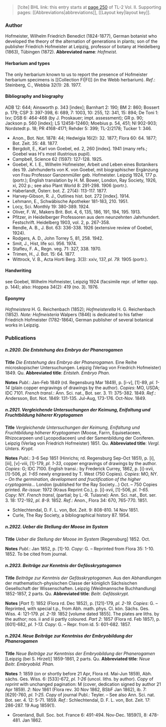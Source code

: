 > [!cite] BHL link: this entry starts at [page 250](https://www.biodiversitylibrary.org/page/33068492) of TL-2 Vol. II.
> Supporting pages: [[Abbreviations|abbreviations]], [[Layout key|layout key]].

### Author

Hofmeister, Wilhelm Friedrich Benedict (1824-1877), German botanist who developed the theory of the alternation of generations in plants; son of the publisher Friedrich Hofmeister at Leipzig, professor of botany at Heidelberg (1863), Tübingen (1872).
**Abbreviated name**: *Hofmeist.*

#### Herbarium and types

The only herbarium known to us to report the presence of Hofmeister herbarium specimens is [[Collection FI|FI]] (in the Webb herbarium).
*Ref*.: Steinberg, C., Webbia 32(1): 28. 1977.

#### Bibliography and biography

ADB 12: 644; Ainsworth p. 343 \[index\]; Barnhart 2: 190; BM 2: 860; Bossert p. 179; CSP 3: 397-398, 6: 689, 7: 1003, 10: 255, 12: 341, 15: 894; De Toni 1: lxv; DSB 6: 464-468 (by J. Proskauer; impt. assessment); GR p. 90; Jackson p. 560 \[index\]; LS 12458-12460; Moebius p. 54, 451; NI 902-903; Nordstedt p. 18; PR 4168-4171; Rehder 5: 399; TL-2/2178; Tucker 1: 346.
- Anon., Bot. Not. 1878: 44; Hedwigia 16(2): 32. 1877; Flora 60: 64. 1877; Bot. Zeit. 35: 48. 1877.
- Bergdolt, E., Karl von Goebel, ed. 2, 260 \[index\]. 1941 (many refs.; Goebel was H's most illustrious pupil).
- Campbell, Science 62 (1597): 127-128. 1925.
- Goebel, K. I. E., Wilhelm Hofmeister, Arbeit und Leben eines Botanikers des 19. Jahrhunderts von K. von Goebel, mit biographischer Ergänzung von Frau Professor Ganzenmüller geb. Hofmeister. Leipzig 1924, 177 p. (portr.); English translation by H. M. Bower, London, Ray Society, 1926, xi, 202 p.; see also Plant World 8: 291-298. 1906 (portr.).
- Haberlandt, Österr. bot. Z. 27(4): 113-117. 1877.
- Harvey-Gibson, R. J., Outlines hist. bot. 272 \[index\]. 1914.
- Lehmann, E., Schwäbische Apotheker 181-183, 210. 1951.
- Locy, Sci. Monthly 19: 380-389. 1924.
- Oliver, F. W., Makers Brit. Bot. 4, 6, 135, 186, 191, 194, 195. 1913.
- Pfitzer, *in* Heidelberger Professoren aus dem neunzehnten Jahrhundert. Festschrift. Heidelberg 1903, vol. 2, p. 267-358.
- Rendle, A. B., J. Bot. 63: 336-338. 1926 (extensive review of Goebel, 1924).
- Rodgers, A. D., John Torrey 5, 81, 258. 1942.
- Smit, J., Hist, life sci. 956. 1974.
- Stafleu, F. A., Regn. veg. 71: 327, 338. 1970.
- Trimen, H., J. Bot. 15: 64. 1877.
- Wittrock, V. B., Acta Horti Berg. 3(3): xxiv, 137, *pl. 79.* 1905 (portr.).

#### Handwriting

see Goebel, Wilhelm Hofmeister, Leipzig 1924 (facsimile repr. of letter opp. p. 144); also: Hoppea 34(2): 419 (no. 3). 1976.

#### Eponymy

*Hofmeistera* H. G. Reichenbach (1852); *Hofmeisterella* H. G. Reichenbach (1852). *Note: Hofmeisteria* Walpers (1846) is dedicated to his father Friedrich Hofmeister (1782-1864), German publisher of several botanical works in Leipzig.

### Publications

##### n.2920. Die Entstehung des Embryo der Phanerogamen

**Title**
*Die Entstehung des Embryo der Phanerogamen*. Eine Reihe microskopischer Untersuchungen. Leipzig (Verlag von Friedrich Hofmeister) 1849. Qu.
**Abbreviated title**: *Entsteh. Embryo Phan.*

**Notes**
*Publ*.: Jan-Feb 1849 (rd. Regensburg Mar 1849), p. \[i-v\], \[1\]-89, *pl. 1-14* (plain copper engravings of drawings by the author). *Copies*: MO, USDA; IDC 7101.
*French transl*.: Ann. Sci. nat., Bot. ser. 3. 11: 375-382. 1849.
*Ref*.: Andersson, Bot. Not. 1849: 131-135. Jul-Aug, 173-176. Oct-Nov. 1849.

##### n.2921. Vergleichende Untersuchungen der Keimung, Enifaltung und Fruchtbildung höherer Kryptogamen

**Title**
*Vergleichende Untersuchungen der Keimung, Enifaltung und Fruchtbildung höherer Kryptogamen* (Moose, Farrn, Equisetaceen, Rhizocarpeen und Lycopodiaceen) und der Samenbildung der Coniferen. Leipzig (Verlag von Friedrich Hofmeister) 1851. Qu.
**Abbreviated title**: *Vergl. Unters. Krypt.*

**Notes**
*Publ*.: 3-6 Sep 1851 (Hinrichs; rd. Regensburg Sep-Oct 1851), p. \[i\], \[iii\], \[v\]-viii, \[1\]-179, *pl. 1-33*, copper engravings of drawings by the author. *Copies*: G; IDC 7100.
English transi.: by Frederick Currey, 1862, p. \[i\]-xvii, \[1\]-506, *pl. 1-65* newly engraved by T. West (750 Copies). *Copies*: MO, NY. – *On the germination, development and fructification of the higher cryptogamia*... London (published for the Ray Society...) Oct. – 750 Copies printed.
*Re-issue*: 1972 (Kraus Reprint Co.), p. \[i\]-xvii, \[1\]-506, *pl. 1-65. Copy*: NY.
*French transl*, (partial; by L.-R. Tulasne): Ann. Sci. nat., Bot. ser. 3. 18: 172-192, *pl. 8-9.* 1852.
*Ref*.: Anon., Flora 34: 670, 765-770. 1851.
- Schlechtendal, D. F. L. von, Bot. Zeit. 9: 808-810. 14 Nov 1851.
- Curle, The Ray Society, a bibliographical history 87. 1954.

##### n.2922. Ueber die Stellung der Moose im System

**Title**
*Ueber die Stellung der Moose im System* \[Regensburg\] 1852. Oct.

**Notes**
*Publ*.: Jan 1852, p. \[1\]-10. *Copy*: G. – Reprinted from Flora 35: 1-10. 1852. To be cited from journal.

##### n.2923. Beiträge zur Kenntnis der Gefässkryptogamen

**Title**
*Beiträge zur Kenntnis der Gefässkryptogamen*. Aus den Abhandlungen der mathematisch-physischen Classe der königlich Sächsischen Gesellschaft der Wissenschaften. Leipzig (Weidmannsche Buchhandlung) 1852-1857, 2 parts. Qu.
**Abbreviated title**: *Beitr. Gefässkrypt.*

**Notes**
\[*Part 1*\]: 1852 (Flora rd. Dec 1852), p. \[121\]-179, *pl. 2-19. Copies*: G. – Reprinted, with special t.p., from Abh. math. phys. Cl. kön. Sächs. Ges. Wiss. 4: 121-179. *pl. 2-19.* 1852 \[volume dated 1855\]. The plates are liths. by the author; nos. ii and iii partly coloured.
*Part 2*: 1857 (Flora rd. Feb 1857), p. \[601\]-682, *pl. 1-13. Copy*: G. – Repr. from id. 5: 601-682. 1857.

##### n.2924. Neue Beiträge zur Kenntniss der Embryobildung der Phanerogamen

**Title**
*Neue Beiträge zur Kenntniss der Embryobildung der Phanerogamen* \[Leipzig (bei S. Hirzel)\] 1859-1861, 2 parts. Qu.
**Abbreviated title**: *Neue Beitr. Embryobild. Phan.*

**Notes**
*1*: 1859 (on or shortly before 21 Apr, Flora rd. Mai-Jun 1859), Abh. sächs. Ges. Wiss. 6: \[533\]-672, *pl. 1-26* (uncol. liths. by author). *Copy* of *reprint* with unchanged pagination: M (cover, dedication signed by author 21 Apr 1859).
*2*: Nov 1861 (Flora rev. 30 Nov 1862, BSbF Jan 1862), ib. 7: \[629\]-760, *pl. 1-25. Copy* of journal Publ.: Teyler. – See also Ann. Sci. nat. Bot. ser. 4. 12: 5-71. 1859.
*Ref*.: Schlechtendal, D. F. L. von, Bot. Zeit. 17: 286-287. 19 Aug 1859(1).
- Groenland, Bull. Soc. bot. France 6: 491-494. Nov-Dec. 1859(1), 8: 478-481. Jan 1862.

